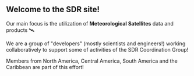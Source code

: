 ## Welcome to the SDR site!

Our main focus is the utilization of **Meteorological Satellites** data and products 🛰️

We are a group of "developers" (mostly scientists and engineers!) working collaboratively to support some of activities of the SDR Coordination Group!

Members from North America, Central America, South America and the Caribbean are part of this effort!
